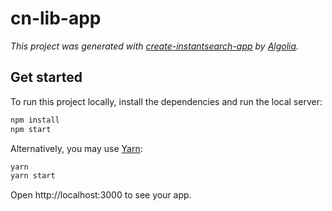 # cn-lib-app

_This project was generated with [create-instantsearch-app](https://github.com/algolia/instantsearch/tree/master/packages/create-instantsearch-app) by [Algolia](https://algolia.com)._

## Get started

To run this project locally, install the dependencies and run the local server:

```sh
npm install
npm start
```

Alternatively, you may use [Yarn](https://http://yarnpkg.com/):

```sh
yarn
yarn start
```

Open http://localhost:3000 to see your app.
